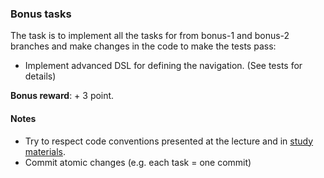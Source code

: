 ### Bonus tasks

The task is to implement all the tasks for from bonus-1 and bonus-2 branches
and make changes in the code to make the tests pass:

* Implement advanced DSL for defining the navigation. (See tests for
  details)

**Bonus reward**: + 3 point.

#### Notes

* Try to respect code conventions presented at the lecture and in
[study materials](https://github.com/municz/study-materials/wiki/Ruby-code-style).
* Commit atomic changes (e.g. each task = one commit)





